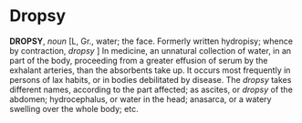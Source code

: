 # Dropsy

**DROPSY**, _noun_ \[L, Gr., water; the face. Formerly written hydropisy; whence by contraction, _dropsy_ \] In medicine, an unnatural collection of water, in an part of the body, proceeding from a greater effusion of serum by the exhalant arteries, than the absorbents take up. It occurs most frequently in persons of lax habits, or in bodies debilitated by disease. The _dropsy_ takes different names, according to the part affected; as ascites, or _dropsy_ of the abdomen; hydrocephalus, or water in the head; anasarca, or a watery swelling over the whole body; etc.